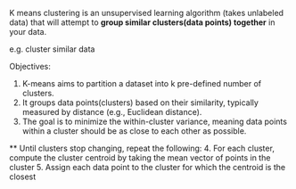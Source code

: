 K means clustering is an unsupervised learning algorithm (takes unlabeled data) that will attempt to **group similar clusters(data points) together** in your data.

e.g. cluster similar data

Objectives:

1. K-means aims to partition a dataset into k pre-defined number of clusters.
2. It groups data points(clusters) based on their similarity, typically measured by distance (e.g., Euclidean distance).
3. The goal is to minimize the within-cluster variance, meaning data points within a cluster should be as close to each other as possible.

\*\* Until clusters stop changing, repeat the following:
  4. For each cluster, compute the cluster centroid by taking the mean vector of points in the cluster
  5. Assign each data point to the cluster for which the centroid is the closest
